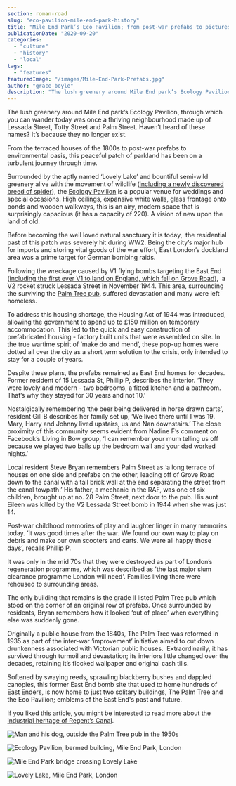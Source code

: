 ```yaml
---
section: roman-road
slug: "eco-pavilion-mile-end-park-history"
title: "Mile End Park’s Eco Pavilion; from post-war prefabs to picturesque parkland"
publicationDate: "2020-09-20"
categories: 
  - "culture"
  - "history"
  - "local"
tags: 
  - "features"
featuredImage: "/images/Mile-End-Park-Prefabs.jpg"
author: "grace-boyle"
description: "The lush greenery around Mile End park’s Ecology Pavilion, which we wander around today, was once a thriving neighbourhood made up of Lessada Street, Totty Street and Palm Street. Haven’t heard of these names? It’s because they no longer exist."
---
```


The lush greenery around Mile End park’s Ecology Pavilion, through which you can wander today was once a thriving neighbourhood made up of Lessada Street, Totty Street and Palm Street. Haven’t heard of these names? It’s because they no longer exist. 

From the terraced houses of the 1800s to post-war prefabs to environmental oasis, this peaceful patch of parkland has been on a turbulent journey through time.

Surrounded by the aptly named ‘Lovely Lake’ and bountiful semi-wild greenery alive with the movement of wildlife ([including a newly discovered breed of spider](https://romanroadlondon.com/mile-end-park-history/)), the [Ecology Pavilion](https://www.towerhamlets.gov.uk/lgnl/leisure_and_culture/parks_and_open_spaces/mile_end_park/mile_end_ecology_pavilion/the_ecology_pavilion_mile_end_park.aspx#ad-image-0) is a popular venue for weddings and special occasions. High ceilings, expansive white walls, glass frontage onto ponds and wooden walkways, this is an airy, modern space that is surprisingly capacious (it has a capacity of 220). A vision of new upon the land of old. 

Before becoming the well loved natural sanctuary it is today,  the residential past of this patch was severely hit during WW2. Being the city’s major hub for imports and storing vital goods of the war effort, East London’s dockland area was a prime target for German bombing raids.

Following the wreckage caused by V1 flying bombs targeting the East End ([including the first ever V1 to land on England, which fell on Grove Road](https://romanroadlondon.com/first-v1-flying-bomb-doodblebug-hits-london/)),  a V2 rocket struck Lessada Street in November 1944. This area, surrounding the surviving the [Palm Tree pub](https://romanroadlondon.com/last-crooners-palm-tree-pub-tom-oldham/), suffered devastation and many were left homeless.

To address this housing shortage, the Housing Act of 1944 was introduced, allowing the government to spend up to £150 million on temporary accommodation. This led to the quick and easy construction of prefabricated housing - factory built units that were assembled on site. In the true wartime spirit of ‘make do and mend’, these pop-up homes were dotted all over the city as a short term solution to the crisis, only intended to stay for a couple of years. 

Despite these plans, the prefabs remained as East End homes for decades. Former resident of 15 Lessada St, Phillip P, describes the interior. ‘They were lovely and modern - two bedrooms, a fitted kitchen and a bathroom. That’s why they stayed for 30 years and not 10.’ 

Nostalgically remembering ‘the beer being delivered in horse drawn carts’, resident Gill B describes her family set up, ‘We lived there until I was 19. Mary, Harry and Johnny lived upstairs, us and Nan downstairs.’ The close proximity of this community seems evident from Nadine F’s comment on Facebook’s Living in Bow group, ‘I can remember your mum telling us off because we played two balls up the bedroom wall and your dad worked nights.’ 

Local resident Steve Bryan remembers Palm Street as ‘a long terrace of houses on one side and prefabs on the other, leading off of Grove Road down to the canal with a tall brick wall at the end separating the street from the canal towpath.’ His father, a mechanic in the RAF, was one of six children, brought up at no. 28 Palm Street, next door to the pub. His aunt Eileen was killed by the V2 Lessada Street bomb in 1944 when she was just 14. 

Post-war childhood memories of play and laughter linger in many memories today. ‘It was good times after the war. We found our own way to play on debris and make our own scooters and carts. We were all happy those days’, recalls Phillip P. 

It was only in the mid 70s that they were destroyed as part of London’s regeneration programme, which was described as 'the last major slum clearance programme London will need'. Families living there were rehoused to surrounding areas.

The only building that remains is the grade II listed Palm Tree pub which stood on the corner of an original row of prefabs. Once surrounded by residents, Bryan remembers how it looked ‘out of place’ when everything else was suddenly gone. 

Originally a public house from the 1840s, The Palm Tree was reformed in 1935 as part of the inter-war ‘improvement’ initiative aimed to cut down drunkenness associated with Victorian public houses.  Extraordinarily, it has survived through turmoil and devastation; its interiors little changed over the decades, retaining it’s flocked wallpaper and original cash tills. 

Softened by swaying reeds, sprawling blackberry bushes and dappled canopies, this former East End bomb site that used to home hundreds of East Enders, is now home to just two solitary buildings, The Palm Tree and the Eco Pavilion; emblems of the East End's past and future.

If you liked this article, you might be interested to read more about [the industrial heritage of Regent’s Canal](https://romanroadlondon.com/history-regents-canal-200-year-anniversary/). 

![Man and his dog, outside the Palm Tree pub in the 1950s](/images/Man-with-dog-palm-tree-pub-mile-end-1024x683.jpg)

![Ecology Pavilion, bermed building, Mile End Park, London](/images/Mile-End-Park-Eco-Pavilion-1-1024x683.jpg)

![Mile End Park bridge crossing Lovely Lake](/images/Mile-End-Park-03-1024x683.jpg)

![Lovely Lake, Mile End Park, London](/images/Mile-End-Park-Lovely-Lake-2-1024x683.jpg)
